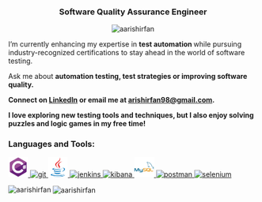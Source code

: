 
<h3 align="center">Software Quality Assurance Engineer</h3>

<p align="center">
  <img src="https://komarev.com/ghpvc/?username=aarishirfan&label=Profile%20views&color=0e75b6&style=flat" alt="aarishirfan" />
</p>

<p><strong></strong> I’m currently enhancing my expertise in <strong> test automation </strong>while pursuing industry-recognized certifications to stay ahead in the world of software testing.</p>

<p><strong></strong> Ask me about <strong>automation testing, test strategies or improving software quality.</strong></p>

<p><strong></strong><strong>Connect on <a href="https://www.linkedin.com/in/aarishirfan/" target="_blank">LinkedIn</a> or email me at <a href="mailto:arishirfan98@gmail.com">arishirfan98@gmail.com</a>.</strong></p>

<p><strong></strong><strong>I love exploring new testing tools and techniques, but I also enjoy solving puzzles and logic games in my free time!</strong></p>


<h3 align="left">Languages and Tools:</h3>
<p align="left"> <a href="https://www.w3schools.com/cs/" target="_blank" rel="noreferrer"> <img src="https://raw.githubusercontent.com/devicons/devicon/master/icons/csharp/csharp-original.svg" alt="csharp" width="40" height="40"/> </a> <a href="https://git-scm.com/" target="_blank" rel="noreferrer"> <img src="https://www.vectorlogo.zone/logos/git-scm/git-scm-icon.svg" alt="git" width="40" height="40"/> </a> <a href="https://www.java.com" target="_blank" rel="noreferrer"> <img src="https://raw.githubusercontent.com/devicons/devicon/master/icons/java/java-original.svg" alt="java" width="40" height="40"/> </a> <a href="https://www.jenkins.io" target="_blank" rel="noreferrer"> <img src="https://www.vectorlogo.zone/logos/jenkins/jenkins-icon.svg" alt="jenkins" width="40" height="40"/> </a> <a href="https://www.elastic.co/kibana" target="_blank" rel="noreferrer"> <img src="https://www.vectorlogo.zone/logos/elasticco_kibana/elasticco_kibana-icon.svg" alt="kibana" width="40" height="40"/> </a> <a href="https://www.mysql.com/" target="_blank" rel="noreferrer"> <img src="https://raw.githubusercontent.com/devicons/devicon/master/icons/mysql/mysql-original-wordmark.svg" alt="mysql" width="40" height="40"/> </a> <a href="https://postman.com" target="_blank" rel="noreferrer"> <img src="https://www.vectorlogo.zone/logos/getpostman/getpostman-icon.svg" alt="postman" width="40" height="40"/> </a> <a href="https://www.selenium.dev" target="_blank" rel="noreferrer"> <img src="https://raw.githubusercontent.com/detain/svg-logos/780f25886640cef088af994181646db2f6b1a3f8/svg/selenium-logo.svg" alt="selenium" width="40" height="40"/> </a> </p>


<p><img align="left" src="https://github-readme-stats.vercel.app/api/top-langs?username=aarishirfan&show_icons=true&locale=en&layout=compact" alt="aarishirfan" /></p>

<p>&nbsp;<img align="center" src="https://github-readme-stats.vercel.app/api?username=aarishirfan&show_icons=true&locale=en" alt="aarishirfan" /></p>

